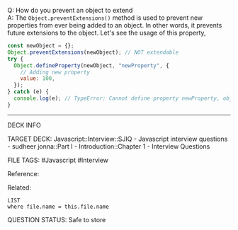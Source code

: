Q: How do you prevent an object to extend  
A: The `Object.preventExtensions()` method is used to prevent new properties from ever being added to an object. In other words, it prevents future extensions to the object. Let's see the usage of this property,
```javascript
const newObject = {};
Object.preventExtensions(newObject); // NOT extendable
try {
  Object.defineProperty(newObject, "newProperty", {
    // Adding new property
    value: 100,
  });
} catch (e) {
  console.log(e); // TypeError: Cannot define property newProperty, object is not extensible
}
```
<!--ID: 1693596699249-->

---

DECK INFO

TARGET DECK: Javascript::Interview::SJIQ - Javascript interview questions - sudheer jonna::Part I - Introduction::Chapter 1 - Interview Questions

FILE TAGS: #Javascript #Interview

Reference:

Related:

```dataview
LIST
where file.name = this.file.name
```

QUESTION STATUS: Safe to store